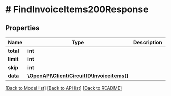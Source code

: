 # # FindInvoiceItems200Response

## Properties

Name | Type | Description | Notes
------------ | ------------- | ------------- | -------------
**total** | **int** |  |
**limit** | **int** |  |
**skip** | **int** |  |
**data** | [**\OpenAPI\Client\CircuitID\Invoiceitems[]**](Invoiceitems.md) |  |

[[Back to Model list]](../../README.md#models) [[Back to API list]](../../README.md#endpoints) [[Back to README]](../../README.md)
